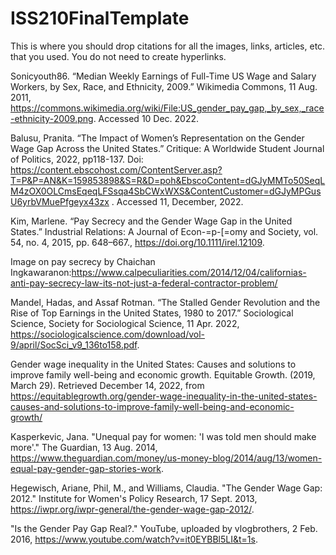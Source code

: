 # ISS210FinalTemplate
This is where you should drop citations for all the images, links, articles, etc. that you used. You do not need to create hyperlinks.

Sonicyouth86. “Median Weekly Earnings of Full-Time US Wage and Salary Workers, by Sex, Race, and Ethnicity, 2009.” Wikimedia Commons, 11 Aug. 2011, https://commons.wikimedia.org/wiki/File:US_gender_pay_gap,_by_sex,_race-ethnicity-2009.png. Accessed 10 Dec. 2022. 

Balusu, Pranita. “The Impact of Women’s Representation on the Gender Wage Gap Across the United States.” Critique: A Worldwide Student Journal of Politics, 2022, pp118-137. Doi: 
https://content.ebscohost.com/ContentServer.asp?T=P&P=AN&K=159853898&S=R&D=poh&EbscoContent=dGJyMMTo50SeqLM4zOX0OLCmsEqeqLFSsqa4SbCWxWXS&ContentCustomer=dGJyMPGusU6yrbVMuePfgeyx43zx . Accessed 11, December, 2022. 

Kim, Marlene. “Pay Secrecy and the Gender Wage Gap in the United States.” Industrial Relations: A Journal of Econ-=p-[=omy and Society, vol. 54, no. 4, 2015, pp. 648–667., https://doi.org/10.1111/irel.12109.

Image on pay secrecy by Chaichan Ingkawaranon:https://www.calpeculiarities.com/2014/12/04/californias-anti-pay-secrecy-law-its-not-just-a-federal-contractor-problem/

Mandel, Hadas, and Assaf Rotman. “The Stalled Gender Revolution and the Rise of Top Earnings in the United States, 1980 to 2017.” Sociological Science, Society for Sociological Science, 11 Apr. 2022, https://sociologicalscience.com/download/vol-9/april/SocSci_v9_136to158.pdf.

Gender wage inequality in the United States: Causes and solutions to improve family well-being and economic growth. Equitable Growth. (2019, March 29). Retrieved December 14, 2022, from https://equitablegrowth.org/gender-wage-inequality-in-the-united-states-causes-and-solutions-to-improve-family-well-being-and-economic-growth/ 

Kasperkevic, Jana. "Unequal pay for women: 'I was told men should make more'." The Guardian, 13 Aug. 2014, https://www.theguardian.com/money/us-money-blog/2014/aug/13/women-equal-pay-gender-gap-stories-work.

Hegewisch, Ariane, Phil, M., and Williams, Claudia. "The Gender Wage Gap: 2012." Institute for Women's Policy Research, 17 Sept. 2013, https://iwpr.org/iwpr-general/the-gender-wage-gap-2012/.

"Is the Gender Pay Gap Real?." YouTube, uploaded by vlogbrothers, 2 Feb. 2016, https://www.youtube.com/watch?v=it0EYBBl5LI&t=1s.
